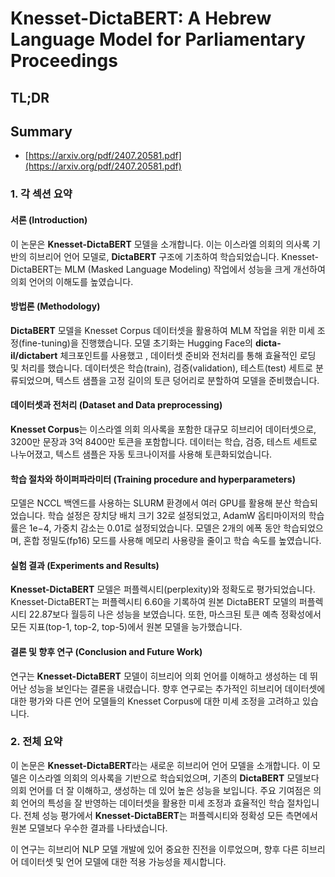 # Knesset-DictaBERT: A Hebrew Language Model for Parliamentary Proceedings
## TL;DR
## Summary
- [https://arxiv.org/pdf/2407.20581.pdf](https://arxiv.org/pdf/2407.20581.pdf)

### 1. 각 섹션 요약

#### 서론 (Introduction)
이 논문은 **Knesset-DictaBERT** 모델을 소개합니다. 이는 이스라엘 의회의 의사록 기반의 히브리어 언어 모델로, **DictaBERT** 구조에 기초하여 학습되었습니다. Knesset-DictaBERT는 MLM (Masked Language Modeling) 작업에서 성능을 크게 개선하여 의회 언어의 이해도를 높였습니다.

#### 방법론 (Methodology)
**DictaBERT** 모델을 Knesset Corpus 데이터셋을 활용하여 MLM 작업을 위한 미세 조정(fine-tuning)을 진행했습니다. 모델 초기화는 Hugging Face의 **dicta-il/dictabert** 체크포인트를 사용했고  , 데이터셋 준비와 전처리를 통해 효율적인 로딩 및 처리를 했습니다. 데이터셋은 학습(train), 검증(validation), 테스트(test) 세트로 분류되었으며, 텍스트 샘플을 고정 길이의 토큰 덩어리로 분할하여 모델을 준비했습니다.

#### 데이터셋과 전처리 (Dataset and Data preprocessing)
**Knesset Corpus**는 이스라엘 의회 의사록을 포함한 대규모 히브리어 데이터셋으로, 3200만 문장과 3억 8400만 토큰을 포함합니다. 데이터는 학습, 검증, 테스트 세트로 나누어졌고, 텍스트 샘플은 자동 토크나이저를 사용해 토큰화되었습니다.

#### 학습 절차와 하이퍼파라미터 (Training procedure and hyperparameters)
모델은 NCCL 백엔드를 사용하는 SLURM 환경에서 여러 GPU를 활용해 분산 학습되었습니다. 학습 설정은 장치당 배치 크기 32로 설정되었고, AdamW 옵티마이저의 학습률은 1e−4, 가중치 감소는 0.01로 설정되었습니다. 모델은 2개의 에폭 동안 학습되었으며, 혼합 정밀도(fp16) 모드를 사용해 메모리 사용량을 줄이고 학습 속도를 높였습니다.

#### 실험 결과 (Experiments and Results)
**Knesset-DictaBERT** 모델은 퍼플렉시티(perplexity)와 정확도로 평가되었습니다. Knesset-DictaBERT는 퍼플렉시티 6.60을 기록하여 원본 DictaBERT 모델의 퍼플렉시티 22.87보다 월등히 나은 성능을 보였습니다. 또한, 마스크된 토큰 예측 정확성에서 모든 지표(top-1, top-2, top-5)에서 원본 모델을 능가했습니다.

#### 결론 및 향후 연구 (Conclusion and Future Work)
연구는 **Knesset-DictaBERT** 모델이 히브리어 의회 언어를 이해하고 생성하는 데 뛰어난 성능을 보인다는 결론을 내렸습니다. 향후 연구로는 추가적인 히브리어 데이터셋에 대한 평가와 다른 언어 모델들의 Knesset Corpus에 대한 미세 조정을 고려하고 있습니다.

### 2. 전체 요약
이 논문은 **Knesset-DictaBERT**라는 새로운 히브리어 언어 모델을 소개합니다. 이 모델은 이스라엘 의회의 의사록을 기반으로 학습되었으며, 기존의 **DictaBERT** 모델보다 의회 언어를 더 잘 이해하고, 생성하는 데 있어 높은 성능을 보입니다. 주요 기여점은 의회 언어의 특성을 잘 반영하는 데이터셋을 활용한 미세 조정과 효율적인 학습 절차입니다. 전체 성능 평가에서 **Knesset-DictaBERT**는 퍼플렉시티와 정확성 모든 측면에서 원본 모델보다 우수한 결과를 나타냈습니다.

이 연구는 히브리어 NLP 모델 개발에 있어 중요한 진전을 이루었으며, 향후 다른 히브리어 데이터셋 및 언어 모델에 대한 적용 가능성을 제시합니다.